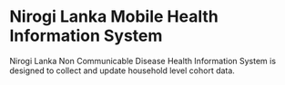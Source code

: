 Nirogi Lanka Mobile Health Information System
=============================================

Nirogi Lanka Non Communicable Disease Health Information System is designed to collect and update household level cohort data.

